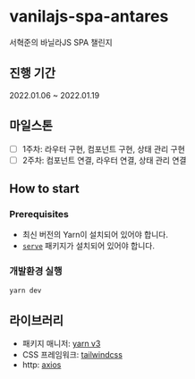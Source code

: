# vanilajs-spa-antares

서혁준의 바닐라JS SPA 챌린지

## 진행 기간

2022.01.06 ~ 2022.01.19

## 마일스톤

- [ ] 1주차: 라우터 구현, 컴포넌트 구현, 상태 관리 구현
- [ ] 2주차: 컴포넌트 연결, 라우터 연결, 상태 관리 연결

## How to start

### Prerequisites

- 최신 버전의 Yarn이 설치되어 있어야 합니다.
- [`serve`](https://github.com/vercel/serve) 패키지가 설치되어 있어야 합니다.

### 개발환경 실행

```bash
yarn dev
```

## 라이브러리

- 패키지 매니저: [yarn v3](https://yarnpkg.com/)
- CSS 프레임워크: [tailwindcss](https://tailwindcss.com/)
- http: [axios](https://axios-http.com/)
